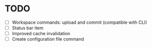 # TODO

- [ ] Workspace commands: upload and commit (compatible with CLI)
- [ ] Status bar item
- [ ] Improved cache invalidation
- [ ] Create configuration file command
